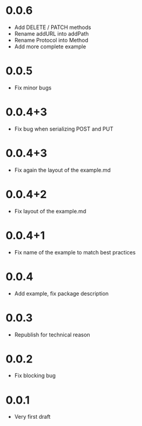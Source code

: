 # 0.0.6

* Add DELETE / PATCH methods
* Rename addURL into addPath
* Rename Protocol into Method
* Add more complete example

# 0.0.5

* Fix minor bugs

# 0.0.4+3

* Fix bug when serializing POST and PUT

# 0.0.4+3

* Fix again the layout of the example.md

# 0.0.4+2

* Fix layout of the example.md

# 0.0.4+1

* Fix name of the example to match best practices

# 0.0.4

* Add example, fix package description

# 0.0.3

* Republish for technical reason

# 0.0.2

* Fix blocking bug

# 0.0.1

* Very first draft
